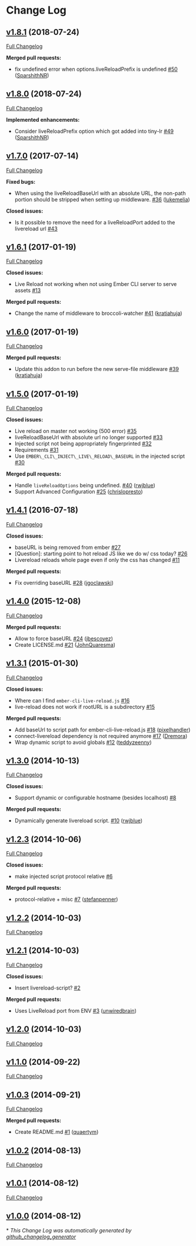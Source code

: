 # Change Log

## [v1.8.1](https://github.com/ember-cli/ember-cli-inject-live-reload/tree/v1.8.1) (2018-07-24)
[Full Changelog](https://github.com/ember-cli/ember-cli-inject-live-reload/compare/v1.8.0...v1.8.1)

**Merged pull requests:**

- fix undefined error when options.liveReloadPrefix is undefined [\#50](https://github.com/ember-cli/ember-cli-inject-live-reload/pull/50) ([SparshithNR](https://github.com/SparshithNR))

## [v1.8.0](https://github.com/ember-cli/ember-cli-inject-live-reload/tree/v1.8.0) (2018-07-24)
[Full Changelog](https://github.com/ember-cli/ember-cli-inject-live-reload/compare/v1.7.0...v1.8.0)

**Implemented enhancements:**

- Consider liveReloadPrefix option which got added into tiny-lr [\#49](https://github.com/ember-cli/ember-cli-inject-live-reload/pull/49) ([SparshithNR](https://github.com/SparshithNR))

## [v1.7.0](https://github.com/ember-cli/ember-cli-inject-live-reload/tree/v1.7.0) (2017-07-14)
[Full Changelog](https://github.com/ember-cli/ember-cli-inject-live-reload/compare/v1.6.1...v1.7.0)

**Fixed bugs:**

- When using the liveReloadBaseUrl with an absolute URL, the non-path portion should be stripped when setting up middleware. [\#36](https://github.com/ember-cli/ember-cli-inject-live-reload/pull/36) ([lukemelia](https://github.com/lukemelia))

**Closed issues:**

- Is it possible to remove the need for a liveReloadPort added to the livereload url [\#43](https://github.com/ember-cli/ember-cli-inject-live-reload/issues/43)

## [v1.6.1](https://github.com/ember-cli/ember-cli-inject-live-reload/tree/v1.6.1) (2017-01-19)
[Full Changelog](https://github.com/ember-cli/ember-cli-inject-live-reload/compare/v1.6.0...v1.6.1)

**Closed issues:**

- Live Reload not working when not using Ember CLI server to serve assets [\#13](https://github.com/ember-cli/ember-cli-inject-live-reload/issues/13)

**Merged pull requests:**

- Change the name of middleware to broccoli-watcher [\#41](https://github.com/ember-cli/ember-cli-inject-live-reload/pull/41) ([kratiahuja](https://github.com/kratiahuja))

## [v1.6.0](https://github.com/ember-cli/ember-cli-inject-live-reload/tree/v1.6.0) (2017-01-19)
[Full Changelog](https://github.com/ember-cli/ember-cli-inject-live-reload/compare/v1.5.0...v1.6.0)

**Merged pull requests:**

- Update this addon to run before the new serve-file middleware [\#39](https://github.com/ember-cli/ember-cli-inject-live-reload/pull/39) ([kratiahuja](https://github.com/kratiahuja))

## [v1.5.0](https://github.com/ember-cli/ember-cli-inject-live-reload/tree/v1.5.0) (2017-01-19)
[Full Changelog](https://github.com/ember-cli/ember-cli-inject-live-reload/compare/v1.4.1...v1.5.0)

**Closed issues:**

- Live reload on master not working \(500 error\) [\#35](https://github.com/ember-cli/ember-cli-inject-live-reload/issues/35)
- liveReloadBaseUrl with absolute url no longer supported [\#33](https://github.com/ember-cli/ember-cli-inject-live-reload/issues/33)
- Injected script not being appropriately fingerprinted [\#32](https://github.com/ember-cli/ember-cli-inject-live-reload/issues/32)
- Requirements [\#31](https://github.com/ember-cli/ember-cli-inject-live-reload/issues/31)
- Use `EMBER\_CLI\_INJECT\_LIVE\_RELOAD\_BASEURL` in the injected script  [\#30](https://github.com/ember-cli/ember-cli-inject-live-reload/issues/30)

**Merged pull requests:**

- Handle `liveReloadOptions` being undefined. [\#40](https://github.com/ember-cli/ember-cli-inject-live-reload/pull/40) ([rwjblue](https://github.com/rwjblue))
- Support Advanced Configuration [\#25](https://github.com/ember-cli/ember-cli-inject-live-reload/pull/25) ([chrislopresto](https://github.com/chrislopresto))

## [v1.4.1](https://github.com/ember-cli/ember-cli-inject-live-reload/tree/v1.4.1) (2016-07-18)
[Full Changelog](https://github.com/ember-cli/ember-cli-inject-live-reload/compare/v1.4.0...v1.4.1)

**Closed issues:**

- baseURL is being removed from ember [\#27](https://github.com/ember-cli/ember-cli-inject-live-reload/issues/27)
- \[Question\]: starting point to hot reload JS like we do w/ css today? [\#26](https://github.com/ember-cli/ember-cli-inject-live-reload/issues/26)
- Livereload reloads whole page even if only the css has changed [\#11](https://github.com/ember-cli/ember-cli-inject-live-reload/issues/11)

**Merged pull requests:**

- Fix overriding baseURL [\#28](https://github.com/ember-cli/ember-cli-inject-live-reload/pull/28) ([jgoclawski](https://github.com/jgoclawski))

## [v1.4.0](https://github.com/ember-cli/ember-cli-inject-live-reload/tree/v1.4.0) (2015-12-08)
[Full Changelog](https://github.com/ember-cli/ember-cli-inject-live-reload/compare/v1.3.1...v1.4.0)

**Merged pull requests:**

- Allow to force baseURL [\#24](https://github.com/ember-cli/ember-cli-inject-live-reload/pull/24) ([jbescoyez](https://github.com/jbescoyez))
- Create LICENSE.md [\#21](https://github.com/ember-cli/ember-cli-inject-live-reload/pull/21) ([JohnQuaresma](https://github.com/JohnQuaresma))

## [v1.3.1](https://github.com/ember-cli/ember-cli-inject-live-reload/tree/v1.3.1) (2015-01-30)
[Full Changelog](https://github.com/ember-cli/ember-cli-inject-live-reload/compare/v1.3.0...v1.3.1)

**Closed issues:**

- Where can I find `ember-cli-live-reload.js`  [\#16](https://github.com/ember-cli/ember-cli-inject-live-reload/issues/16)
- live-reload does not work if rootURL is a subdirectory [\#15](https://github.com/ember-cli/ember-cli-inject-live-reload/issues/15)

**Merged pull requests:**

- Add baseUrl to script path for ember-cli-live-reload.js [\#18](https://github.com/ember-cli/ember-cli-inject-live-reload/pull/18) ([pixelhandler](https://github.com/pixelhandler))
- connect-livereload dependency is not required anymore [\#17](https://github.com/ember-cli/ember-cli-inject-live-reload/pull/17) ([Dremora](https://github.com/Dremora))
- Wrap dynamic script to avoid globals [\#12](https://github.com/ember-cli/ember-cli-inject-live-reload/pull/12) ([teddyzeenny](https://github.com/teddyzeenny))

## [v1.3.0](https://github.com/ember-cli/ember-cli-inject-live-reload/tree/v1.3.0) (2014-10-13)
[Full Changelog](https://github.com/ember-cli/ember-cli-inject-live-reload/compare/v1.2.3...v1.3.0)

**Closed issues:**

- Support dynamic or configurable hostname \(besides localhost\) [\#8](https://github.com/ember-cli/ember-cli-inject-live-reload/issues/8)

**Merged pull requests:**

- Dynamically generate livereload script. [\#10](https://github.com/ember-cli/ember-cli-inject-live-reload/pull/10) ([rwjblue](https://github.com/rwjblue))

## [v1.2.3](https://github.com/ember-cli/ember-cli-inject-live-reload/tree/v1.2.3) (2014-10-06)
[Full Changelog](https://github.com/ember-cli/ember-cli-inject-live-reload/compare/v1.2.2...v1.2.3)

**Closed issues:**

- make injected script protocol relative [\#6](https://github.com/ember-cli/ember-cli-inject-live-reload/issues/6)

**Merged pull requests:**

- protocol-relative + misc [\#7](https://github.com/ember-cli/ember-cli-inject-live-reload/pull/7) ([stefanpenner](https://github.com/stefanpenner))

## [v1.2.2](https://github.com/ember-cli/ember-cli-inject-live-reload/tree/v1.2.2) (2014-10-03)
[Full Changelog](https://github.com/ember-cli/ember-cli-inject-live-reload/compare/v1.2.1...v1.2.2)

## [v1.2.1](https://github.com/ember-cli/ember-cli-inject-live-reload/tree/v1.2.1) (2014-10-03)
[Full Changelog](https://github.com/ember-cli/ember-cli-inject-live-reload/compare/v1.2.0...v1.2.1)

**Closed issues:**

- Insert livereload-script? [\#2](https://github.com/ember-cli/ember-cli-inject-live-reload/issues/2)

**Merged pull requests:**

- Uses LiveReload port from ENV [\#3](https://github.com/ember-cli/ember-cli-inject-live-reload/pull/3) ([unwiredbrain](https://github.com/unwiredbrain))

## [v1.2.0](https://github.com/ember-cli/ember-cli-inject-live-reload/tree/v1.2.0) (2014-10-03)
[Full Changelog](https://github.com/ember-cli/ember-cli-inject-live-reload/compare/v1.1.0...v1.2.0)

## [v1.1.0](https://github.com/ember-cli/ember-cli-inject-live-reload/tree/v1.1.0) (2014-09-22)
[Full Changelog](https://github.com/ember-cli/ember-cli-inject-live-reload/compare/v1.0.3...v1.1.0)

## [v1.0.3](https://github.com/ember-cli/ember-cli-inject-live-reload/tree/v1.0.3) (2014-09-21)
[Full Changelog](https://github.com/ember-cli/ember-cli-inject-live-reload/compare/v1.0.2...v1.0.3)

**Merged pull requests:**

- Create README.md [\#1](https://github.com/ember-cli/ember-cli-inject-live-reload/pull/1) ([quaertym](https://github.com/quaertym))

## [v1.0.2](https://github.com/ember-cli/ember-cli-inject-live-reload/tree/v1.0.2) (2014-08-13)
[Full Changelog](https://github.com/ember-cli/ember-cli-inject-live-reload/compare/v1.0.1...v1.0.2)

## [v1.0.1](https://github.com/ember-cli/ember-cli-inject-live-reload/tree/v1.0.1) (2014-08-12)
[Full Changelog](https://github.com/ember-cli/ember-cli-inject-live-reload/compare/v1.0.0...v1.0.1)

## [v1.0.0](https://github.com/ember-cli/ember-cli-inject-live-reload/tree/v1.0.0) (2014-08-12)


\* *This Change Log was automatically generated by [github_changelog_generator](https://github.com/skywinder/Github-Changelog-Generator)*